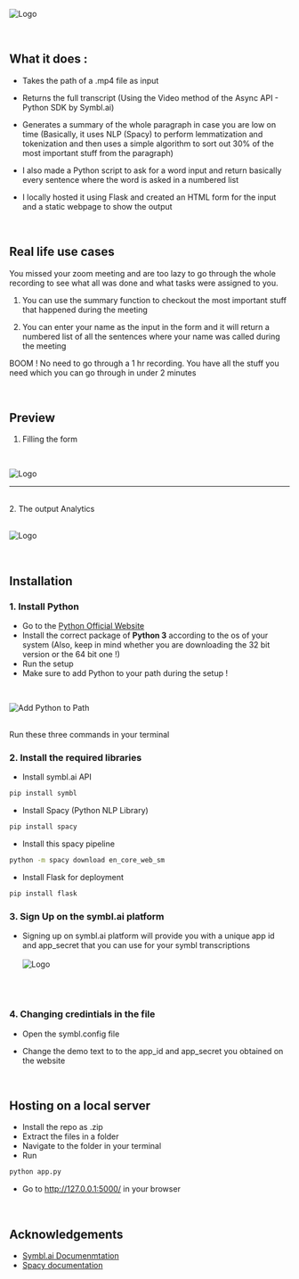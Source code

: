 ![Logo](https://github.com/AlphaLaser/Alpha-MeetScript/blob/26f4d54d6ba5e19f67ab09ac54b081223f45d25f/Images/Alpha%20ed%20assist.png)




<br/>

## What it does :

- Takes the path of a .mp4 file as input

- Returns the full transcript (Using the Video method of the Async API - Python SDK by Symbl.ai)

- Generates a summary of the whole paragraph in case you are low on time (Basically, it uses NLP (Spacy) to perform lemmatization and tokenization and then uses a simple algorithm to sort out 30% of the most important stuff from the paragraph)

- I also made a Python script to ask for a word input and return basically every sentence where the word is asked in a numbered list

- I locally hosted it using Flask and created an HTML form for the input and a static webpage to show the output

<br/>

## Real life use cases

You missed your zoom meeting and are too lazy to go through the whole recording to see what all was done and what tasks were assigned to you.

1. You can use the summary function to checkout the most important stuff that happened during the meeting

2. You can enter your name as the input in the form and it will return a numbered list of all the sentences where your name was called during the meeting

BOOM ! No need to go through a 1 hr recording. You have all the stuff you need which you can go through in under 2 minutes

<br/>

## Preview

1. Filling the form 
<br/>

![Logo](https://github.com/AlphaLaser/Alpha-MeetScript/blob/26f4d54d6ba5e19f67ab09ac54b081223f45d25f/Images/preview_form.PNG)
<br/>
<hr/>
<br/>
2. The output Analytics
<br/><br/>

![Logo](https://github.com/AlphaLaser/Alpha-MeetScript/blob/26f4d54d6ba5e19f67ab09ac54b081223f45d25f/Images/preview_output.PNG)

<br/>

## Installation

### 1. Install Python

- Go to the [Python Official Website](https://www.python.org/)
- Install the correct package of <b> Python 3</b> according to the os of your system (Also, keep in mind whether you are downloading the 32 bit version or the 64 bit one !)
- Run the setup
- Make sure to add Python to your path during the setup !
<br/>

![Add Python to Path](https://github.com/AlphaLaser/Alpha-MeetScript/blob/0013d04cae5a9686cceaa42bdaf74c28febf1ce8/python_install.PNG)

<br/>
Run these three commands in your terminal

### 2. Install the required libraries 

- Install symbl.ai API

```bash
pip install symbl
```

- Install Spacy (Python NLP Library)

```bash
pip install spacy
```

- Install this spacy pipeline

```bash
python -m spacy download en_core_web_sm
```

- Install Flask for deployment

```bash
pip install flask
```

### 3. Sign Up on the symbl.ai platform

- Signing up on symbl.ai platform will provide you with a unique app id and app_secret that you can use for your symbl transcriptions
<br/><br/>
![Logo](https://github.com/AlphaLaser/Alpha-MeetScript/blob/26f4d54d6ba5e19f67ab09ac54b081223f45d25f/Images/preview_symbl.png)

<br/><br/>


### 4. Changing credintials in the file

- Open the symbl.config file

- Change the demo text to to the app_id and app_secret you obtained on the website

<br/>

## Hosting on a local server 

- Install the repo as .zip
- Extract the files in a folder
- Navigate to the folder in your terminal
- Run

```bash
python app.py
```

- Go to http://127.0.0.1:5000/ in your browser

<br/>

## Acknowledgements

 - [Symbl.ai Documenmtation](https://docs.symbl.ai/docs/?_ga=2.94379868.1912898433.1627359827-1705200869.1626662338)
 - [Spacy documentation](https://spacy.io/usage/spacy-101/)

  
